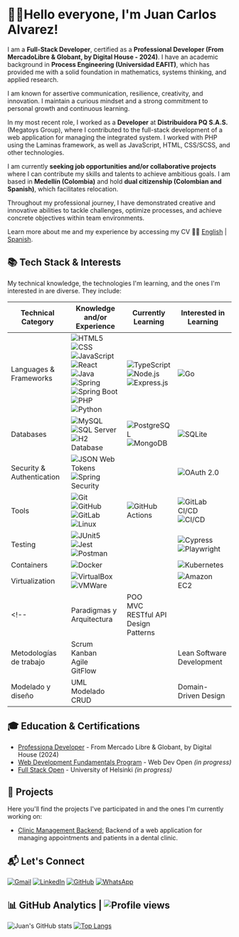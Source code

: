 <!--
Ideas:

* revisar tamño de las estadísticas
* Proyectos +-
-->

# 👨‍💻Hello everyone, I'm Juan Carlos Alvarez!

I am a **Full-Stack Developer**, certified as a **Professional Developer (From MercadoLibre & Globant, by Digital House - 2024)**. I have an academic background in **Process Engineering (Universidad EAFIT)**, which has provided me with a solid foundation in mathematics, systems thinking, and applied research.

I am known for assertive communication, resilience, creativity, and innovation. I maintain a curious mindset and a strong commitment to personal growth and continuous learning.

In my most recent role, I worked as a **Developer** at **Distribuidora PQ S.A.S.** (Megatoys Group), where I contributed to the full-stack development of a web application for managing the integrated system. I worked with PHP using the Laminas framework, as well as JavaScript, HTML, CSS/SCSS, and other technologies.

I am currently **seeking job opportunities and/or collaborative projects** where I can contribute my skills and talents to achieve ambitious goals. I am based in **Medellín (Colombia)** and hold **dual citizenship (Colombian and Spanish)**, which facilitates relocation.

Throughout my professional journey, I have demonstrated creative and innovative abilities to tackle challenges, optimize processes, and achieve concrete objectives within team environments.

Learn more about me and my experience by accessing my CV 🫴🏽 [English](https://1drv.ms/b/s!AjzNnkh88D4ZkeY9jlTpO5tgCeU4tA?e=XJXJ3P) | [Spanish](https://1drv.ms/b/s!AjzNnkh88D4ZkeVkm7jS0YNKq0QTpg?e=LTbLmV).

## 📚 Tech Stack & Interests

My technical knowledge, the technologies I'm learning, and the ones I'm interested in are diverse. They include:

| Technical <br> Category            | Knowledge and/or Experience   | Currently Learning   | Interested in Learning  |
|-----------------------------|-------------------------------|-------------------|-----------------------------|
| Languages & Frameworks      | ![HTML5](https://img.shields.io/badge/-HTML5-E34F26?style=plastic&logo=html5&labelColor=white&logoColor=E34F26) <br> ![CSS](https://img.shields.io/badge/-CSS-663399?style=plastic&logo=css&labelColor=white&logoColor=663399) <br> ![JavaScript](https://img.shields.io/badge/-JavaScript-F7DF1E?style=plastic&logo=javascript&labelColor=black&logoColor=F7DF1E) ![React](https://img.shields.io/badge/-React-087EA4?style=plastic&logo=react&labelColor=white&logoColor=087EA4) <br> ![Java](https://img.shields.io/badge/🍵-Java-04536F?style=plastic&logo=java&labelColor=white&logoColor=087EA4) <br>  ![Spring](https://img.shields.io/badge/-Spring-6DB33F?style=plastic&logo=spring&labelColor=white&logoColor=6DB33F) ![Spring Boot](https://img.shields.io/badge/-Spring_Boot-6DB33F?style=plastic&logo=springboot&labelColor=white&logoColor=6DB33F) <br> ![PHP](https://img.shields.io/badge/-PHP-777BB4?style=plastic&logo=php&labelColor=white&logoColor=777BB4) <br> ![Python](https://img.shields.io/badge/-Python-3776AB?style=plastic&logo=python&labelColor=white&logoColor=3776AB) | ![TypeScript](https://img.shields.io/badge/-TypeScript-3178C6?style=plastic&logo=typescript&labelColor=white&logoColor=3178C6) <br> ![Node.js](https://img.shields.io/badge/-Node.js-5FA04E?style=plastic&logo=node.js&labelColor=white&logoColor=5FA04E) ![Express.js](https://img.shields.io/badge/-Express-000000?style=plastic&logo=express&labelColor=white&logoColor=000000) | ![Go](https://img.shields.io/badge/-Go-00ADD8?style=plastic&logo=go&labelColor=white&logoColor=00ADD8) |
| Databases |  ![MySQL](https://img.shields.io/badge/-MySQL-4479A1?style=plastic&logo=mysql&labelColor=white&logoColor=black)<br>![SQL Server](https://img.shields.io/badge/🛢️-SQL_Server-3667AD?style=plastic&labelColor=white) <br> ![H2 Database](https://img.shields.io/badge/-H2_Database-09476B?style=plastic&logo=h2database&labelColor=white&logoColor=09476B) | ![PostgreSQL](https://img.shields.io/badge/-PostgreSQL-4169E1?style=plastic&logo=postgresql&labelColor=white&logoColor=4169E1) <br> ![MongoDB](https://img.shields.io/badge/-MongoDB-47A248?style=plastic&logo=mongodb&labelColor=white&logoColor=47A248)  |  ![SQLite](https://img.shields.io/badge/SQLite-003B57?style=plastic&logo=sqlite&labelColor=white&logoColor=003B57)  |
| Security & Authentication  | ![JSON Web Tokens](https://img.shields.io/badge/-JSON_Web_Tokens_JWT-000000?style=plastic&logo=jsonwebtokens&labelColor=white&logoColor=000000) <br> ![Spring Security](https://img.shields.io/badge/-Spring_Security-6DB33F?style=plastic&logo=springsecurity&labelColor=white&logoColor=6DB33F)  |  | ![OAuth 2.0](https://img.shields.io/badge/🔐-OAuth%202.0-000000?style=plastic&labelColor=white&logoColor=000000)  |
| Tools  | ![Git](https://img.shields.io/badge/-Git-F05032?style=plastic&logo=git&labelColor=white&logoColor=F05032) <br> ![GitHub](https://img.shields.io/badge/-GitHub-181717?style=plastic&logo=github&labelColor=white&logoColor=181717) ![GitLab](https://img.shields.io/badge/-GitLab-FC6D26?style=plastic&logo=gitlab&labelColor=white&logoColor=FC6D26) <br> ![Linux](https://img.shields.io/badge/-Linux-FCC624?style=plastic&logo=linux&labelColor=white&logoColor=black) | ![GitHub Actions](https://img.shields.io/badge/-GitHub_Actions-2088FF?style=plastic&logo=githubactions&labelColor=white&logoColor=2088FF)   |   ![GitLab CI/CD](https://img.shields.io/badge/-GitLab_CI/CD-FC6D26?style=plastic&logo=gitlab&labelColor=white&logoColor=FC6D26) <br> ![CI/CD](https://img.shields.io/badge/⚙️-CI/CD_pipelines_(advanced)-grey?style=plastic&labelColor=white&logoColor=000000)  |
| Testing  | ![JUnit5](https://img.shields.io/badge/-JUnit5-25A162?style=plastic&logo=junit5&labelColor=white&logoColor=25A162) <br> ![Jest](https://img.shields.io/badge/-Jest-C21325?style=plastic&logo=jest&labelColor=white&logoColor=C21325) <br> ![Postman](https://img.shields.io/badge/-Postman-FF6C37?style=plastic&logo=postman&labelColor=white&logoColor=FF6C37)  |  |  ![Cypress](https://img.shields.io/badge/-Cypress-69D3A7?style=plastic&logo=cypress&labelColor=white&logoColor=black) <br> ![Playwright](https://img.shields.io/badge/🎭-Playwright-292929?style=plastic&labelColor=white&color=45BA4B)  |
| Containers   | ![Docker](https://img.shields.io/badge/-Docker-2496ED?style=plastic&logo=docker&labelColor=white&logoColor=2496ED)  |    |   ![Kubernetes](https://img.shields.io/badge/-Kubernetes-326CE5?style=plastic&logo=kubernetes&labelColor=white&logoColor=326CE5)  |
| Virtualization   | ![VirtualBox](https://img.shields.io/badge/-VirtualBox-2F61B4?style=plastic&logo=virtualbox&labelColor=white&logoColor=2F61B4)<br> ![VMWare](https://img.shields.io/badge/-VMWare-607078?style=plastic&logo=vmware&labelColor=white&logoColor=black)   |  |   ![Amazon EC2](https://img.shields.io/badge/-Amazon_EC2-white?style=plastic&logo=amazonec2&labelColor=FF9900&logoColor=white) |
<!-- | Paradigmas y Arquitectura   | POO<br>MVC<br>RESTful API<br>Design Patterns |    | Event-Driven Architecture |
| Metodologías de trabajo   | Scrum<br>Kanban<br>Agile<br>GitFlow  |  | Lean Software Development  |
| Modelado y diseño  | UML<br>Modelado CRUD  |   | Domain-Driven Design  | -->

## 🎓 Education & Certifications

* [Professiona Developer](https://1drv.ms/b/s!AjzNnkh88D4Zka5vkaxI87w81PkzjA?e=tSXyaX) - From Mercado Libre & Globant, by Digital House (2024)
* [Web Development Fundamentals Program](https://dashboard.webdevopen.com/c/fundamentals/) - Web Dev Open _(in progress)_
* [Full Stack Open](https://fullstackopen.com/es/) - University of Helsinki _(in progress)_

## 💼 Projects

Here you'll find the projects I've participated in and the ones I'm currently working on:

- [Clinic Management Backend:](https://github.com/alseloes/BackEndClinicaOdontologica) Backend of a web application for managing appointments and patients in a dental clinic.
<!-- - **[Algunos retos de programación que he resuelto:](Pendiente)** Retos de programación de diferente nivel de complejidad que he resuelto, rover renombrado -->
<!-- - **[FilOscuro:](Pendiente)** . -->

## 📬 Let's Connect

[![Gmail](https://img.shields.io/badge/-Gmail-white?style=plastic&logo=gmail&labelColor=D14836&logoColor=white)](mailto:alseloes@gmail.com)
[![LinkedIn](https://img.shields.io/badge/in-LinkedIn-white?style=plastic&labelColor=0A66C2&logoColor=white)](https://www.linkedin.com/in/juancarlosalvarezs/)
[![GitHub](https://img.shields.io/badge/-GitHub-white?style=plastic&logo=github&labelColor=181717&logoColor=white)](https://github.com/alseloes/)
[![WhatsApp](https://img.shields.io/badge/-WhatsApp-white?style=plastic&logo=whatsapp&labelColor=25D366&logoColor=white)](https://wa.me/573013608430)

## 📊 GitHub Analytics | ![Profile views](https://komarev.com/ghpvc/?username=alseloes&color=blue&style=plastic)

![Juan's GitHub stats](https://github-readme-stats-eight-theta.vercel.app/api?username=alseloes&show_icons=true&include_all_commits=true&hide_title=false&count_private=true&theme=github_dark) [![Top Langs](https://github-readme-stats-eight-theta.vercel.app/api/top-langs/?username=alseloes&langs_count=8&layout=compact&theme=github_dark)](https://github.com/anuraghazra/github-readme-stats)